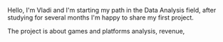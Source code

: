 Hello, I'm Vladi and I'm starting my path in the Data Analysis field, after studying for several months I'm happy to share my first project.

The project is about games and platforms analysis, revenue, 
